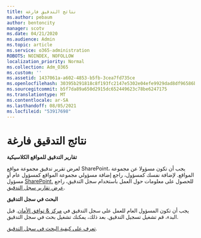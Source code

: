 ```yaml
---
title: نتائج التدقيق فارغة
ms.author: pebaum
author: bentoncity
manager: scotv
ms.date: 04/21/2020
ms.audience: Admin
ms.topic: article
ms.service: o365-administration
ROBOTS: NOINDEX, NOFOLLOW
localization_priority: Normal
ms.collection: Adm_O365
ms.custom: ''
ms.assetid: 1437061a-a602-4853-b5fb-3cea7fd735ce
ms.openlocfilehash: 30395b291818c8f193fc2147e5302e04efe9929dad8df96586be1c3e75bd35aa
ms.sourcegitcommit: b5f7da89a650d2915dc652449623c78be6247175
ms.translationtype: MT
ms.contentlocale: ar-SA
ms.lasthandoff: 08/05/2021
ms.locfileid: "53917698"
---
```

# <a name="auditing-results-are-blank"></a>نتائج التدقيق فارغة

 **تقارير التدقيق للمواقع الكلاسيكية**
  
لعرض تقرير تدقيق مجموعة مواقع SharePoint، يجب أن تكون مسؤولا عن مجموعة المواقع. لإضافة نفسك كمسؤول، راجع إضافة مسؤولي مجموعة المواقع كمسؤول عام أو مسؤول [SharePoint.](https://go.microsoft.com/fwlink/?linkid=869390) للحصول على معلومات حول العمل باستخدام سجل التدقيق، راجع [عرض تقارير سجل التدقيق](https://go.microsoft.com/fwlink/?linkid=395237). 
  
 **البحث في سجل التدقيق**
  
يجب أن تكون المسؤول العام للعمل على سجل التدقيق في [مركز &amp; توافق الأمان](https://protection.office.com). قبل البدء، قم تشغيل تسجيل التدقيق. بعد ذلك، يمكنك تشغيل بحث في سجل التدقيق. 
  
[تعرف على كيفية البحث في سجل التدقيق](https://go.microsoft.com/fwlink/?linkid=708432).
  

